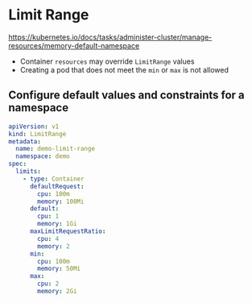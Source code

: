# Limit Range

https://kubernetes.io/docs/tasks/administer-cluster/manage-resources/memory-default-namespace

* Container `resources` may override `LimitRange` values
* Creating a pod that does not meet the `min` or `max` is not allowed

## Configure default values and constraints for a namespace

```yaml
apiVersion: v1
kind: LimitRange
metadata:
  name: demo-limit-range
  namespace: demo
spec:
  limits:
    - type: Container
      defaultRequest:
        cpu: 100m
        memory: 100Mi
      default:
        cpu: 1
        memory: 1Gi
      maxLimitRequestRatio:
        cpu: 4
        memory: 2
      min:
        cpu: 100m
        memory: 50Mi
      max:
        cpu: 2
        memory: 2Gi
```
